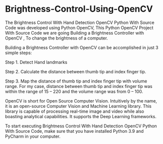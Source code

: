 # Brightness-Control-Using-OpenCV

The Brightness Control With Hand Detection OpenCV Python With Source Code was developed using Python OpenCV, This Python OpenCV Project With Source Code we are going Building a Brightness Controller with OpenCV , To change the brightness of a computer.


Building a Brightness Controller with OpenCV can be accomplished in just 3 simple steps:

<p>Step 1. Detect Hand landmarks</p>
<p>Step 2. Calculate the distance between thumb tip and index finger tip.</p>
<p>Step 3. Map the distance of thumb tip and index finger tip with volume range. For my case, distance between thumb tip and index finger tip was within the range of 15 – 220 and the volume range was from 0 – 100.</p>

OpenCV is short for Open Source Computer Vision. Intuitively by the name, it is an open-source Computer Vision and Machine Learning library. This library is capable of processing real-time image and video while also boasting analytical capabilities. It supports the Deep Learning frameworks.


To start executing Brightness Control With Hand Detection OpenCV Python With Source Code, make sure that you have installed Python 3.9 and PyCharm in your computer.

